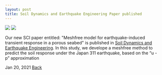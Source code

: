 ```yaml
---
layout: post
title: Soil Dynamics and Earthquake Engineering Paper published
---
```


<img src="https://raw.githubusercontent.com/FiniteTsai/FiniteTsai.github.io/master/images/posts/2021_3_1.png">

<img src="https://raw.githubusercontent.com/FiniteTsai/FiniteTsai.github.io/master/images/posts/2021_3_2.png">

Our new SCI paper entitled: "Meshfree model for earthquake-induced transient response in a porous seabed" is published in 
[Soil Dynamics and Earthquake Engineering](https://www.sciencedirect.com/science/article/pii/S0267726121001354). In this study, we develope a meshfree method to predict the soil response under the Japan 311 earthquake, based on the “u - p” approximation

Jan 20, 2021
[Back](https://finitetsai.github.io/)

